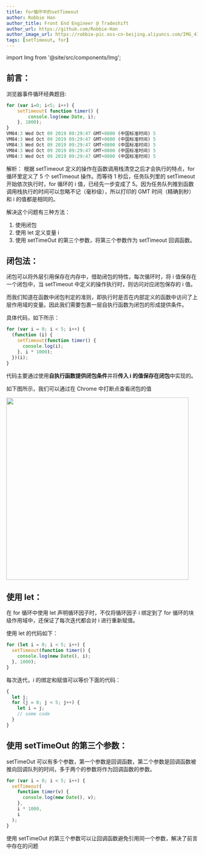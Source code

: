 ```yaml
---
title: for循环中的setTimeout
author: Robbie Han
author_title: Front End Engineer @ Tradeshift
author_url: https://github.com/Robbie-Han
author_image_url: https://robbie-pic.oss-cn-beijing.aliyuncs.com/IMG_4175.JPG?x-oss-process=style/compress
tags: [setTimeout, for]
---
```


import Img from '@site/src/components/Img';

## 前言：

浏览器事件循环经典题目:

```js
for (var i=0; i<5; i++) {
    setTimeout( function timer() {
        console.log(new Date, i);
    }, 1000);
}
VM84:3 Wed Oct 09 2019 09:29:47 GMT+0800 (中国标准时间) 5
VM84:3 Wed Oct 09 2019 09:29:47 GMT+0800 (中国标准时间) 5
VM84:3 Wed Oct 09 2019 09:29:47 GMT+0800 (中国标准时间) 5
VM84:3 Wed Oct 09 2019 09:29:47 GMT+0800 (中国标准时间) 5
VM84:3 Wed Oct 09 2019 09:29:47 GMT+0800 (中国标准时间) 5
```

解析： 根据 setTimeout 定义的操作在函数调用栈清空之后才会执行的特点，for 循环里定义了 5 个 setTimeout 操作。而等待 1 秒后，任务队列里的 setTimeout 开始依次执行时，for 循环的 i 值，已经先一步变成了 5。因为任务队列推到函数调用栈执行的时间可以忽略不记（毫秒级），所以打印的 GMT 时间（精确到秒）和 i 的值都是相同的。

<!--truncate-->

解决这个问题有三种方法：

1. 使用闭包
2. 使用 let 定义变量 i
3. 使用 setTimeOut 的第三个参数，将第三个参数作为 setTimeout 回调函数。

## 闭包法：

闭包可以将外层引用保存在内存中，借助闭包的特性，每次循环时，将 i 值保存在一个闭包中，当 setTimeout 中定义的操作执行时，则访问对应闭包保存的 i 值。

而我们知道在函数中闭包判定的准则，即执行时是否在内部定义的函数中访问了上层作用域的变量。因此我们需要包裹一层自执行函数为闭包的形成提供条件。

具体代码，如下所示：

```js
for (var i = 0; i < 5; i++) {
  (function (i) {
    setTimeout(function timer() {
      console.log(i);
    }, i * 1000);
  })(i);
}
```

代码主要通过使用**自执行函数提供闭包条件**并将**传入 i 的值保存在闭包**中实现的。

如下图所示，我们可以通过在 Chrome 中打断点查看闭包的值

<Img width="480" legend="图：Chrome控制台闭包" src="https://cosmos-x.oss-cn-hangzhou.aliyuncs.com/xTvjaK.png" />

## 使用 let：

在 for 循环中使用 let 声明循环因子时，不仅将循环因子 i 绑定到了 for 循环的块级作用域中，还保证了每次迭代都会对 i 进行重新赋值。

使用 let 的代码如下：

```js
for (let i = 0; i < 5; i++) {
  setTimeout(function timer() {
    console.log(new Date(), i);
  }, 1000);
}
```

每次迭代，i 的绑定和赋值可以等价下面的代码：

```js
{
  let j;
  for (j = 0; j < 5; j++) {
    let i = j;
    // some code
  }
}
```

## 使用 setTimeOut 的第三个参数：

setTimeOut 可以有多个参数，第一个参数是回调函数，第二个参数是回调函数被推向回调队列的时间，多于两个的参数将作为回调函数的参数。

```js
for (var i = 0; i < 5; i++) {
  setTimeout(
    function timer(v) {
      console.log(new Date(), v);
    },
    i * 1000,
    i
  );
}
```

使用 setTimeOut 的第三个参数可以让回调函数避免引用同一个参数，解决了前言中存在的问题
